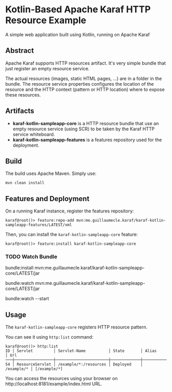 # Kotlin-Based Apache Karaf HTTP Resource Example
A simple web application built using Kotlin, running on Apache Karaf

## Abstract

Apache Karaf supports HTTP resources artifact. It's very simple bundle that just register an empty resource service.

The actual resources (images, static HTML pages, ...) are in a folder in the bundle.
The resource service properties configures the location of the resource and the HTTP context (pattern or HTTP location) where to expose these resources.

## Artifacts

* **karaf-kotlin-sampleapp-core** is a HTTP resource bundle that use an empty resource service (using SCR) to be taken by the Karaf HTTP service whiteboard.
* **karaf-kotlin-sampleapp-features** is a features repository used for the deployment.

## Build

The build uses Apache Maven. Simply use:

```
mvn clean install
```

## Features and Deployment

On a running Karaf instance, register the features repository:

```
karaf@root()> feature:repo-add mvn:me.guillaumecle.karaf/karaf-kotlin-sampleapp-features/LATEST/xml
```

Then, you can install the `karaf-kotlin-sampleapp-core` feature:

```
karaf@root()> feature:install karaf-kotlin-sampleapp-core
```

### TODO Watch Bundle

bundle:install mvn:me.guillaumecle.karaf/karaf-kotlin-sampleapp-core/LATEST/jar

bundle:watch mvn:me.guillaumecle.karaf/karaf-kotlin-sampleapp-core/LATEST/jar

bundle:watch --start

## Usage

The `karaf-kotlin-sampleapp-core` registers HTTP resource pattern.

You can see it using `http:list` command:

```
karaf@root()> http:list
ID │ Servlet         │ Servlet-Name          │ State       │ Alias      │ Url
───┼─────────────────┼───────────────────────┼─────────────┼────────────┼─────────────
54 │ ResourceServlet │ /example/*:/resources │ Deployed    │ /example/* │ [/example/*]
```

You can access the resources using your browser on http://localhost:8181/example/index.html URL.

